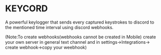 # KEYCORD
A powerful keylogger that sends every captured keystrokes to discord to the mentioned time interval using discord webhooks.

(Note:To create webhooks(webhooks cannot be created in Mobile) create your own server in general text channel and in settings->Integrations-> create webhook->copy your weebhook)

